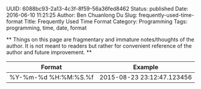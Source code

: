 UUID: 6088bc93-2a13-4c3f-8f59-56a36fed8462
Status: published
Date: 2016-06-10 11:21:25
Author: Ben Chuanlong Du
Slug: frequently-used-time-format
Title: Frequently Used Time Format
Category: Programming
Tags: programming, time, date, format

**
Things on this page are
fragmentary and immature notes/thoughts of the author.
It is not meant to readers
but rather for convenient reference of the author and future improvement.
**

|Format|Example|
|:--:|:--:|
|%Y-%m-%d %H:%M:%S.%f|2015-08-23 23:12:47.123456|
